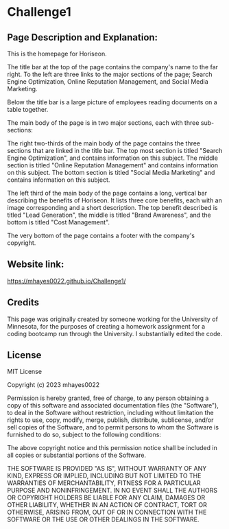# Challenge1


## Page Description and Explanation:
This is the homepage for Horiseon. 

The title bar at the top of the page contains the company's name to the far right. To the left are three links to the major sections of the page; Search Engine Optimization, Online Reputation Management, and Social Media Marketing.

Below the title bar is a large picture of employees reading documents on a table together.


The main body of the page is in two major sections, each with three sub-sections:

The right two-thirds of the main body of the page contains the three sections that are linked in the title bar. The top most section is titled "Search Engine Optimization", and contains information on this subject. The middle section is titled "Online Reputation Management" and contains information on this subject. The bottom section is titled "Social Media Marketing" and contains information on this subject.

The left third of the main body of the page contains a long, vertical bar describing the benefits of Horiseon. It lists three core benefits, each with an image corresponding and a short description. The top benefit described is titled "Lead Generation", the middle is titled "Brand Awareness", and the bottom is titled "Cost Management". 

The very bottom of the page contains a footer with the company's copyright. 

## Website link:
https://mhayes0022.github.io/Challenge1/

## Credits

This page was originally created by someone working for the University of Minnesota, for the purposes of creating a homework assignment for a coding bootcamp run through the University. I substantially edited the code.


## License 

MIT License

Copyright (c) 2023 mhayes0022

Permission is hereby granted, free of charge, to any person obtaining a copy
of this software and associated documentation files (the "Software"), to deal
in the Software without restriction, including without limitation the rights
to use, copy, modify, merge, publish, distribute, sublicense, and/or sell
copies of the Software, and to permit persons to whom the Software is
furnished to do so, subject to the following conditions:

The above copyright notice and this permission notice shall be included in all
copies or substantial portions of the Software.

THE SOFTWARE IS PROVIDED "AS IS", WITHOUT WARRANTY OF ANY KIND, EXPRESS OR
IMPLIED, INCLUDING BUT NOT LIMITED TO THE WARRANTIES OF MERCHANTABILITY,
FITNESS FOR A PARTICULAR PURPOSE AND NONINFRINGEMENT. IN NO EVENT SHALL THE
AUTHORS OR COPYRIGHT HOLDERS BE LIABLE FOR ANY CLAIM, DAMAGES OR OTHER
LIABILITY, WHETHER IN AN ACTION OF CONTRACT, TORT OR OTHERWISE, ARISING FROM,
OUT OF OR IN CONNECTION WITH THE SOFTWARE OR THE USE OR OTHER DEALINGS IN THE
SOFTWARE.